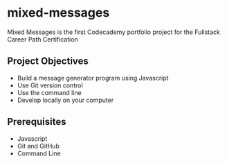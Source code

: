 # mixed-messages
Mixed Messages is the first Codecademy portfolio project for the Fullstack Career Path Certification

## Project Objectives
- Build a message generator program using Javascript
- Use Git version control
- Use the command line
- Develop locally on your computer

## Prerequisites
- Javascript
- Git and GitHub
- Command Line